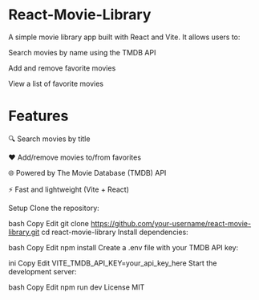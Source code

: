 # React-Movie-Library
A simple movie library app built with React and Vite.
It allows users to:

Search movies by name using the TMDB API

Add and remove favorite movies

View a list of favorite movies

# Features
🔍 Search movies by title

❤️ Add/remove movies to/from favorites

🌐 Powered by The Movie Database (TMDB) API

⚡ Fast and lightweight (Vite + React)

Setup
Clone the repository:

bash
Copy
Edit
git clone https://github.com/your-username/react-movie-library.git
cd react-movie-library
Install dependencies:

bash
Copy
Edit
npm install
Create a .env file with your TMDB API key:

ini
Copy
Edit
VITE_TMDB_API_KEY=your_api_key_here
Start the development server:

bash
Copy
Edit
npm run dev
License
MIT
